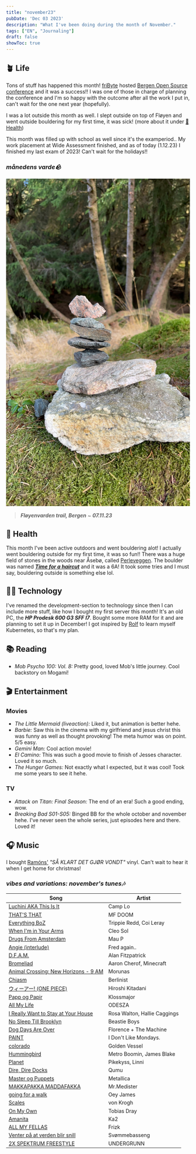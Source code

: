 ```yaml
---
title: "november23"
pubDate: 'Dec 03 2023'
description: "What I've been doing during the month of November."
tags: ["EN", "Journaling"]
draft: false
showToc: true
---
```

## 🪴 Life

Tons of stuff has happened this month! [friByte](https://fribyte.no) hosted [Bergen Open Source conference](https://boskonf.no) and it was a success!! I was one of those in charge of planning the conference and I'm so happy with the outcome after all the work I put in, can't wait for the one next year (hopefully).

I was a lot outside this month as well. I slept outside on top of Fløyen and went outside bouldering for my first time, it was sick! (more about it under [💪 Health](#💪-health))

This month was filled up with school as well since it's the examperiod.. My work placement at Wide Assessment finished, and as of today (1.12.23) I finished my last exam of 2023! Can't wait for the holidays!!

### _månedens varde🪨_

![varde071123](/src/static/img/varder/varde071123.jpg)

> ***Fløyenvarden trail, Bergen*** ~ ***07.11.23***

## 💪 Health

This month I've been active outdoors and went bouldering alot! I actually went bouldering outside for my first time, it was so fun!! There was a huge field of stones in the woods near Åsebø, called [Perleveggen](https://buldring.bergen-klatreklubb.no/sector/3526). The boulder was named [***Time for a haircut***](https://buldring.bergen-klatreklubb.no/problem/16336) and it was a 6A! It took some tries and I must say, bouldering outside is something else lol.

## 👨‍💻 Technology

I've renamed the development-section to  technology since then I can include more stuff, like how I bought my first server this month! It's an old PC, the ***HP Prodesk 600 G3 SFF I7***. Bought some more RAM for it and are planning to set it up in December! I got inspired by [Rolf](https://github.com/polsevev) to learn myself Kubernetes, so that's my plan. 

## 📚 Reading

- *Mob Psycho 100: Vol. 8:* Pretty good, loved Mob's little journey. Cool backstory on Mogami!

## 🎬 Entertainment

### Movies

- *The Little Mermaid (liveaction):* Liked it, but animation is better hehe.
- *Barbie:* Saw this in the cinema with my girlfriend and jesus christ this was funny as well as thought provoking! The meta humor was on point. 5/5 easy.
- *Gemini Man:* Cool action movie! 
- *El Camino:* This was such a good movie to finish of Jesses character. Loved it so much.
- *The Hunger Games:* Not exactly what I expected, but it was cool! Took me some years to see it hehe.

### TV

- *Attack on Titan: Final Season:* The end of an era! Such a good ending, wow.
- *Breaking Bad S01-S05:* Binged BB for the whole october and november hehe. I've never seen the whole series, just episodes here and there. Loved it!

## 🎧 Music

I bought [Ramóns'](https://open.spotify.com/artist/5r6ViSL3nacDRVBtnXlixL) *"SÅ KLART DET GJØR VONDT"* vinyl. Can't wait to hear it when I get home for christmas!

### _vibes and variations: november's tunes🎶_

| Song | Artist |
| ---- | ------ |
| [Luchini AKA This Is It](https://open.spotify.com/track/20DcrlNK0NcRknbX4wcEO4?si=d79f299ff6284005) | Camp Lo |
| [THAT'S THAT](https://open.spotify.com/track/0I9glwqb1UBvb4nhj9dIbk?si=338e37251f6c4918) | MF DOOM |
| [Everything BoZ](https://open.spotify.com/track/1WnKJJKMtnmPdvFGOxcRVZ?si=31b6ec02516f4775) | Trippie Redd, Coi Leray |
| [When I'm in Your Arms](https://open.spotify.com/track/47s5hKfwGXliAAB8wKMiNo?si=3e66f58cacdf4e71) | Cleo Sol |
| [Drugs From Amsterdam](https://open.spotify.com/track/1uXPu4aSDFPLzyNcH6ASD4?si=6215c304e1404b78) | Mau P |
| [Angie (interlude)](https://open.spotify.com/track/6fqDgShIxOmfh9eIJwUE7K?si=b8d99f6da5f647f2) | Fred again.. |
| [D.F.A.M.](https://open.spotify.com/track/1fRiE2xw55PTKNpPk5c1gC?si=421204fab06545c0) | Alan Fitzpatrick |
| [Bromeliad](https://open.spotify.com/track/0MovR332DWcrStqsU1TdUQ?si=c17c74d9ac2f4500) | Aaron Cherof, Minecraft |
| [Animal Crossing: New Horizons - 9 AM](https://open.spotify.com/track/7vcWEKxDf2grG0FSvPA3G1?si=0432eab78a124ac6) | Morunas |
| [Chiasm](https://open.spotify.com/track/6PiBwzjVr7SjoOwiGFrvEg?si=876a6707a1874af0) | Berlinist |
| [ウィーアー! (ONE PIECE)](https://open.spotify.com/track/42esJ6BgSoV1DS3Onns03h?si=b155e3b70df2455f) | Hiroshi Kitadani |
| [Papp og Papir](https://open.spotify.com/track/3jl0QM7BfLvifPdb2bbelw?si=042bfed13ac8489d) | Klossmajor |
| [All My Life](https://open.spotify.com/track/6txjv1bYloEaQ65SainV1Y?si=142febb25fef49f4) | ODESZA |
| [I Really Want to Stay at Your House](https://open.spotify.com/track/7mykoq6R3BArsSpNDjFQTm?si=e8c5131d965547fd) | Rosa Walton, Hallie Caggings |
| [No Sleep Till Brooklyn](https://open.spotify.com/track/5qxChyzKLEyoPJ5qGrdurN?si=ba3700db701648fd) | Beastie Boys |
| [Dog Days Are Over](https://open.spotify.com/track/456WNXWhDwYOSf5SpTuqxd?si=0f92f1fe60a64908) | Florence + The Machine |
| [PAINT](https://open.spotify.com/track/0n099xB2P5c2ZLDazd3dgr?si=0f804917240f4460) | I Don't Like Mondays. |
| [colorado](https://open.spotify.com/track/6ZCtYQIOP0oOnya7pLCn36?si=521dea4df8ec4253) | Golden Vessel |
| [Hummingbird](https://open.spotify.com/track/6HexNTb392JS071DoTGo0y?si=f2fed935afa24d56) | Metro Boomin, James Blake |
| [Planet](https://open.spotify.com/track/5CaxBBVrb6vuUAK1xNnmK5?si=22a0f8601f5141bd) | Pikekyss, Linni |
| [Dire, Dire Docks](https://open.spotify.com/track/0ECr5PWnUZY1WsnE2zS5RX?si=fa6524fcea004b0e) | Qumu |
| [Master og Puppets](https://open.spotify.com/track/799XxzSlWNYkuWJxUbuGnF?si=b4447b4b4db74862) | Metallica |
| [MAKKAPAKKA MADDAFAKKA](https://open.spotify.com/track/4R6AN6aaI7SQ84sKhqF23Z?si=11631b294bf243b7) | Mr.Medister |
| [going for a walk](https://open.spotify.com/track/03hZkcjV6q1QbgyYua2cc4?si=752325f265884462) | Oey James |
| [Scales](https://open.spotify.com/track/6QlewPw4Pu6bDGBYV6IhkD?si=42133160a2584700) | von Krogh |
| [On My Own](https://open.spotify.com/track/6p5gfF0VxadWM9elzdlvG6?si=0ef41d5be3c6413a) | Tobias Dray |
| [Amanita](https://open.spotify.com/track/6CEI5wfel2sAMqVn6naXSO?si=3bdf5ccf00b14170) | Ka2 |
| [ALL MY FELLAS](https://open.spotify.com/track/1ckhUtD8nBH2ShPlU8w2nU?si=a87bf22774894ec0) | Frizk |
| [Venter på at verden blir snill](https://open.spotify.com/track/64i4K7fhmCtTdoVFEGI4Hg?si=6e72e0fb41e34c41) | Svømmebasseng |
| [2X SPEKTRUM FREESTYLE](https://open.spotify.com/track/4c5BsYDauVKFJuV4njPnvI?si=83db755730c04e2d) | UNDERGRUNN |